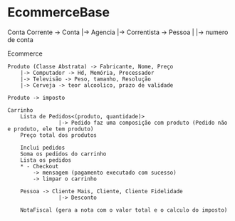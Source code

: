 # EcommerceBase

Conta Corrente -> Conta
    |-> Agencia
    |-> Correntista -> Pessoa
            |
            |-> numero de conta

Ecommerce
    
    Produto (Classe Abstrata) -> Fabricante, Nome, Preço
        |-> Computador -> Hd, Memória, Processador
        |-> Televisão -> Peso, tamanho, Resolução
        |-> Cerveja -> teor alcoolico, prazo de validade
        
    Produto -> imposto

    Carrinho
        Lista de Pedidos<(produto, quantidade)>
                    |-> Pedido faz uma composição com produto (Pedido não e produto, ele tem produto)
        Preço total dos produtos

        Inclui pedidos
        Soma os pedidos do carrinho
        Lista os pedidos
        * - Checkout
            -> mensagem (pagamento executado com sucesso)
            -> limpar o carrinho
            
        Pessoa -> Cliente Mais, Cliente, Cliente Fidelidade
                    |-> Desconto
                    
        NotaFiscal (gera a nota com o valor total e o calculo do imposto)
        
        

